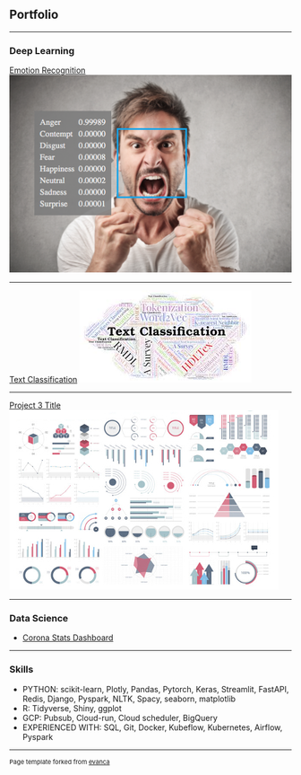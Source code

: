 ## Portfolio

---

### Deep Learning

[Emotion Recognition](https://github.com/oaymen-ds/Emotion-recognition)
<img src="images/project_1.png?raw=true"/>

---
[Text Classification]([/pdf/sample_presentation.pdf](https://www.kaggle.com/omarayman/different-approaches-for-text-classification))
<img src="images/project_2.jpeg?raw=true"/>

---
[Project 3 Title](http://example.com/)
<img src="images/dummy_thumbnail.jpg?raw=true"/>

---

### Data Science

- [Corona Stats Dashboard](https://synapse-analytics.shinyapps.io/CoronaDash/)

---

### Skills
 - PYTHON: scikit-learn, Plotly, Pandas, Pytorch, Keras, Streamlit, FastAPI, Redis, Django, Pyspark, NLTK, Spacy, seaborn, matplotlib 
 - R: Tidyverse, Shiny, ggplot
 - GCP: Pubsub, Cloud-run, Cloud scheduler, BigQuery
 - EXPERIENCED WITH: SQL, Git, Docker, Kubeflow, Kubernetes, Airflow, Pyspark
---
<p style="font-size:11px">Page template forked from <a href="https://github.com/evanca/quick-portfolio">evanca</a></p>
<!-- Remove above link if you don't want to attibute -->
